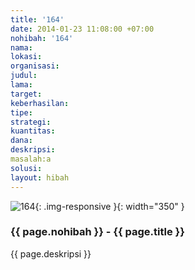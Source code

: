 ```yaml
---
title: '164'
date: 2014-01-23 11:08:00 +07:00
nohibah: '164'
nama:
lokasi:
organisasi:
judul:
lama:
target:
keberhasilan:
tipe:
strategi:
kuantitas:
dana:
deskripsi:
masalah:a
solusi:
layout: hibah
---
```


![164](/static/img/hibahcms/164.png){: .img-responsive }{: width="350" }

### {{ page.nohibah }} - {{ page.title }}

{{ page.deskripsi }}
